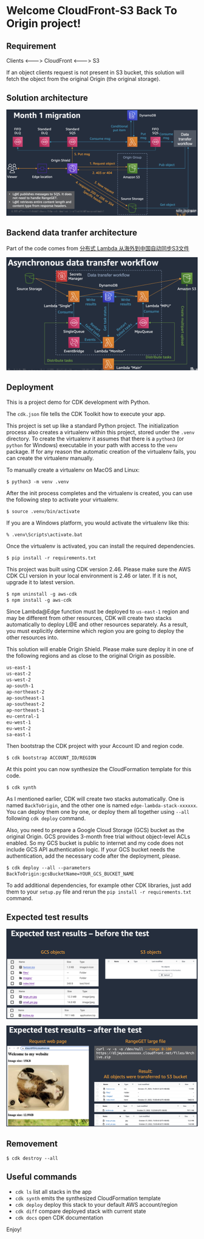 
# Welcome CloudFront-S3 Back To Origin project!

## Requirement

Clients <---> CloudFront <---> S3

If an object clients request is not present in S3 bucket, this solution will
fetch the object from the original Origin (the original storage).

## Solution architecture

![Solution architecture](/img/solution_architecture.png)

## Backend data tranfer architecture

Part of the code comes from [分布式 Lambda 从海外到中国自动同步S3文件](https://aws.amazon.com/cn/blogs/china/lambda-overseas-china-s3-file/)

![Backend data tranfer architecture](/img/backend_data_transfer_architecture.png)

## Deployment

This is a project demo for CDK development with Python.

The `cdk.json` file tells the CDK Toolkit how to execute your app.

This project is set up like a standard Python project.  The initialization
process also creates a virtualenv within this project, stored under the `.venv`
directory.  To create the virtualenv it assumes that there is a `python3`
(or `python` for Windows) executable in your path with access to the `venv`
package. If for any reason the automatic creation of the virtualenv fails,
you can create the virtualenv manually.

To manually create a virtualenv on MacOS and Linux:

```
$ python3 -m venv .venv
```

After the init process completes and the virtualenv is created, you can use the following
step to activate your virtualenv.

```
$ source .venv/bin/activate
```

If you are a Windows platform, you would activate the virtualenv like this:

```
% .venv\Scripts\activate.bat
```

Once the virtualenv is activated, you can install the required dependencies.

```
$ pip install -r requirements.txt
```

This project was built using CDK version 2.46. Please make sure the AWS CDK CLI
version in your local environment is 2.46 or later. If it is not, upgrade it to
latest version.

```
$ npm uninstall -g aws-cdk
$ npm install -g aws-cdk
```

Since Lambda@Edge function must be deployed to `us-east-1` region and may be 
different from other resources, CDK will create two stacks automatically to deploy
L@E and other resources separately. As a result, you must explicitly determine
which region you are going to deploy the other resources into.

This solution will enable Origin Shield. Please make sure deploy it in one of
the following regions and as close to the original Origin as possible.

```
us-east-1
us-east-2
us-west-2
ap-south-1
ap-northeast-2
ap-southeast-1
ap-southeast-2
ap-northeast-1
eu-central-1
eu-west-1
eu-west-2
sa-east-1
```

Then bootstrap the CDK project with your Account ID and region code.

```
$ cdk bootstrap ACCOUNT_ID/REGION
```

At this point you can now synthesize the CloudFormation template for this code.

```
$ cdk synth
```

As I mentioned earlier, CDK will create two stacks automatically. One is named
`BackToOrigin`, and the other one is named `edge-lambda-stack-xxxxxx`. You can
deploy them one by one, or deploy them all together using `--all` following 
`cdk deploy` command.

Also, you need to prepare a Google Cloud Storage (GCS) bucket as the original
Origin. GCS provides 3-month free trial without object-level ACLs enabled. So my
GCS bucket is public to internet and my code does not include GCS API authentication
logic. If your GCS bucket needs the authentication, add the necessary code after
the deployment, please.

```
$ cdk deploy --all --parameters BackToOrigin:gcsBucketName=YOUR_GCS_BUCKET_NAME
```

To add additional dependencies, for example other CDK libraries, just add
them to your `setup.py` file and rerun the `pip install -r requirements.txt`
command.

## Expected test results

![Before the test](/img/before_the_test.png)

![After the test](/img/after_the_test.png)

## Removement

```
$ cdk destroy --all
```

## Useful commands

 * `cdk ls`          list all stacks in the app
 * `cdk synth`       emits the synthesized CloudFormation template
 * `cdk deploy`      deploy this stack to your default AWS account/region
 * `cdk diff`        compare deployed stack with current state
 * `cdk docs`        open CDK documentation

Enjoy!